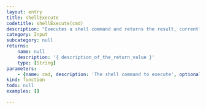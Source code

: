 ```yaml
---
layout: entry
title: shellExecute
codetitle: shellExecute(cmd)
description: "Executes a shell command and returns the result, currently Mac only.\n\nBE CAREFUL!"
category: Input
subcategory: null
returns:
    name: null
    description: '{ description_of_the_return_value }'
    type: [String]
parameters:
    - {name: cmd, description: 'The shell command to execute', optional: false, type: [String]}
kind: function
todo: null
examples: []

---
```

